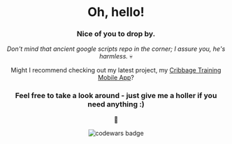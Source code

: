 <div align="center">

# Oh, hello!

### Nice of you to drop by. 
*Don't mind that ancient google scripts repo in the corner; I assure you, he's harmless.* 💀
  
Might I recommend checking out my latest project, my [Cribbage Training Mobile App](https://github.com/blingusblongus/cribbage-trainer-solo-project)?

### Feel free to take a look around - just give me a holler if you need anything :)
  🖖
  
![codewars badge](https://www.codewars.com/users/blingusblongus/badges/small)
 
  <!--
</div>

<details>
  <summary>Insert Your Title Here </summary><p></p>
<p></p><pre>
  * Item One
  * Item Two
  * Item Three
  * Item Four
  <p></p>
</pre></details>
-->
  
<!--
**blingusblongus/blingusblongus** is a ✨ _special_ ✨ repository because its `README.md` (this file) appears on your GitHub profile.

Here are some ideas to get you started:

- 🔭 I’m currently working on ...
- 🌱 I’m currently learning ...
- 👯 I’m looking to collaborate on ...
- 🤔 I’m looking for help with ...
- 💬 Ask me about ...
- 📫 How to reach me: ...
- 😄 Pronouns: ...
- ⚡ Fun fact: ...
-->
